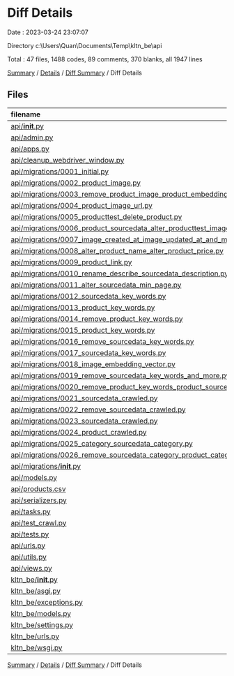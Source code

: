 # Diff Details

Date : 2023-03-24 23:07:07

Directory c:\\Users\\Quan\\Documents\\Temp\\kltn_be\\api

Total : 47 files,  1488 codes, 89 comments, 370 blanks, all 1947 lines

[Summary](results.md) / [Details](details.md) / [Diff Summary](diff.md) / Diff Details

## Files
| filename | language | code | comment | blank | total |
| :--- | :--- | ---: | ---: | ---: | ---: |
| [api/__init__.py](/api/__init__.py) | Python | 0 | 1 | 0 | 1 |
| [api/admin.py](/api/admin.py) | Python | 1 | 1 | 2 | 4 |
| [api/apps.py](/api/apps.py) | Python | 13 | 3 | 3 | 19 |
| [api/cleanup_webdriver_window.py](/api/cleanup_webdriver_window.py) | Python | 9 | 0 | 4 | 13 |
| [api/migrations/0001_initial.py](/api/migrations/0001_initial.py) | Python | 32 | 1 | 7 | 40 |
| [api/migrations/0002_product_image.py](/api/migrations/0002_product_image.py) | Python | 19 | 1 | 6 | 26 |
| [api/migrations/0003_remove_product_image_product_embedding_vector_and_more.py](/api/migrations/0003_remove_product_image_product_embedding_vector_and_more.py) | Python | 27 | 1 | 6 | 34 |
| [api/migrations/0004_product_image_url.py](/api/migrations/0004_product_image_url.py) | Python | 12 | 1 | 6 | 19 |
| [api/migrations/0005_producttest_delete_product.py](/api/migrations/0005_producttest_delete_product.py) | Python | 40 | 1 | 6 | 47 |
| [api/migrations/0006_product_sourcedata_alter_producttest_image_path_and_more.py](/api/migrations/0006_product_sourcedata_alter_producttest_image_path_and_more.py) | Python | 85 | 1 | 6 | 92 |
| [api/migrations/0007_image_created_at_image_updated_at_and_more.py](/api/migrations/0007_image_created_at_image_updated_at_and_more.py) | Python | 37 | 1 | 6 | 44 |
| [api/migrations/0008_alter_product_name_alter_product_price.py](/api/migrations/0008_alter_product_name_alter_product_price.py) | Python | 17 | 1 | 6 | 24 |
| [api/migrations/0009_product_link.py](/api/migrations/0009_product_link.py) | Python | 12 | 1 | 6 | 19 |
| [api/migrations/0010_rename_describe_sourcedata_description.py](/api/migrations/0010_rename_describe_sourcedata_description.py) | Python | 12 | 1 | 6 | 19 |
| [api/migrations/0011_alter_sourcedata_min_page.py](/api/migrations/0011_alter_sourcedata_min_page.py) | Python | 12 | 1 | 6 | 19 |
| [api/migrations/0012_sourcedata_key_words.py](/api/migrations/0012_sourcedata_key_words.py) | Python | 13 | 1 | 6 | 20 |
| [api/migrations/0013_product_key_words.py](/api/migrations/0013_product_key_words.py) | Python | 13 | 1 | 6 | 20 |
| [api/migrations/0014_remove_product_key_words.py](/api/migrations/0014_remove_product_key_words.py) | Python | 11 | 1 | 6 | 18 |
| [api/migrations/0015_product_key_words.py](/api/migrations/0015_product_key_words.py) | Python | 13 | 1 | 6 | 20 |
| [api/migrations/0016_remove_sourcedata_key_words.py](/api/migrations/0016_remove_sourcedata_key_words.py) | Python | 11 | 1 | 6 | 18 |
| [api/migrations/0017_sourcedata_key_words.py](/api/migrations/0017_sourcedata_key_words.py) | Python | 13 | 1 | 6 | 20 |
| [api/migrations/0018_image_embedding_vector.py](/api/migrations/0018_image_embedding_vector.py) | Python | 13 | 1 | 6 | 20 |
| [api/migrations/0019_remove_sourcedata_key_words_and_more.py](/api/migrations/0019_remove_sourcedata_key_words_and_more.py) | Python | 23 | 1 | 6 | 30 |
| [api/migrations/0020_remove_product_key_words_product_source_description.py](/api/migrations/0020_remove_product_key_words_product_source_description.py) | Python | 16 | 1 | 6 | 23 |
| [api/migrations/0021_sourcedata_crawled.py](/api/migrations/0021_sourcedata_crawled.py) | Python | 12 | 1 | 6 | 19 |
| [api/migrations/0022_remove_sourcedata_crawled.py](/api/migrations/0022_remove_sourcedata_crawled.py) | Python | 11 | 1 | 6 | 18 |
| [api/migrations/0023_sourcedata_crawled.py](/api/migrations/0023_sourcedata_crawled.py) | Python | 12 | 1 | 6 | 19 |
| [api/migrations/0024_product_crawled.py](/api/migrations/0024_product_crawled.py) | Python | 12 | 1 | 6 | 19 |
| [api/migrations/0025_category_sourcedata_category.py](/api/migrations/0025_category_sourcedata_category.py) | Python | 33 | 1 | 6 | 40 |
| [api/migrations/0026_remove_sourcedata_category_product_category.py](/api/migrations/0026_remove_sourcedata_category_product_category.py) | Python | 22 | 1 | 6 | 29 |
| [api/migrations/__init__.py](/api/migrations/__init__.py) | Python | 0 | 0 | 1 | 1 |
| [api/models.py](/api/models.py) | Python | 54 | 9 | 18 | 81 |
| [api/products.csv](/api/products.csv) | CSV | 81 | 0 | 1 | 82 |
| [api/serializers.py](/api/serializers.py) | Python | 25 | 8 | 12 | 45 |
| [api/tasks.py](/api/tasks.py) | Python | 9 | 1 | 3 | 13 |
| [api/test_crawl.py](/api/test_crawl.py) | Python | 71 | 56 | 31 | 158 |
| [api/tests.py](/api/tests.py) | Python | 9 | 0 | 4 | 13 |
| [api/urls.py](/api/urls.py) | Python | 10 | 0 | 4 | 14 |
| [api/utils.py](/api/utils.py) | Python | 568 | 55 | 137 | 760 |
| [api/views.py](/api/views.py) | Python | 255 | 27 | 55 | 337 |
| [kltn_be/__init__.py](/kltn_be/__init__.py) | Python | 0 | 0 | -1 | -1 |
| [kltn_be/asgi.py](/kltn_be/asgi.py) | Python | -4 | -8 | -5 | -17 |
| [kltn_be/exceptions.py](/kltn_be/exceptions.py) | Python | -37 | 0 | -3 | -40 |
| [kltn_be/models.py](/kltn_be/models.py) | Python | -11 | -12 | -8 | -31 |
| [kltn_be/settings.py](/kltn_be/settings.py) | Python | -88 | -55 | -38 | -181 |
| [kltn_be/urls.py](/kltn_be/urls.py) | Python | -6 | -15 | -2 | -23 |
| [kltn_be/wsgi.py](/kltn_be/wsgi.py) | Python | -4 | -8 | -5 | -17 |

[Summary](results.md) / [Details](details.md) / [Diff Summary](diff.md) / Diff Details